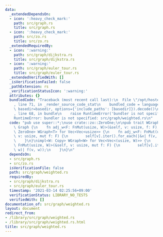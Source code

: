 ```yaml
---
data:
  _extendedDependsOn:
  - icon: ':heavy_check_mark:'
    path: src/graph.rs
    title: src/graph.rs
  - icon: ':heavy_check_mark:'
    path: src/zo.rs
    title: src/zo.rs
  _extendedRequiredBy:
  - icon: ':warning:'
    path: src/graph/dijkstra.rs
    title: src/graph/dijkstra.rs
  - icon: ':warning:'
    path: src/graph/euler_tour.rs
    title: src/graph/euler_tour.rs
  _extendedVerifiedWith: []
  _isVerificationFailed: false
  _pathExtension: rs
  _verificationStatusIcon: ':warning:'
  attributes: {}
  bundledCode: "Traceback (most recent call last):\n  File \"/opt/hostedtoolcache/Python/3.9.2/x64/lib/python3.9/site-packages/onlinejudge_verify/documentation/build.py\"\
    , line 71, in _render_source_code_stat\n    bundled_code = language.bundle(stat.path,\
    \ basedir=basedir, options={'include_paths': [basedir]}).decode()\n  File \"/opt/hostedtoolcache/Python/3.9.2/x64/lib/python3.9/site-packages/onlinejudge_verify/languages/user_defined.py\"\
    , line 68, in bundle\n    raise RuntimeError('bundler is not specified: {}'.format(path.as_posix()))\n\
    RuntimeError: bundler is not specified: src/graph/weighted.rs\n"
  code: "pub use super::*;\nuse crate::zo::ZeroOne;\n\npub trait WGraph<W: Copy>:\
    \ Graph {\n    fn adj_w<F: FnMut(usize, W)>(&self, v: usize, f: F);\n}\nimpl<T:\
    \ ZeroOne> WGraph<T> for Vec<Vec<usize>> {\n    fn adj_w<F: FnMut(usize, T)>(&self,\
    \ v: usize, mut f: F) {\n        self[v].iter().for_each(|&v| f(v, T::ONE));\n\
    \    }\n}\nimpl<W: Copy> WGraph<W> for Vec<Vec<(usize, W)>> {\n    fn adj_w<F:\
    \ FnMut(usize, W)>(&self, v: usize, mut f: F) {\n        self[v].iter().for_each(|&(v,\
    \ w)| f(v, w));\n    }\n}\n"
  dependsOn:
  - src/graph.rs
  - src/zo.rs
  isVerificationFile: false
  path: src/graph/weighted.rs
  requiredBy:
  - src/graph/dijkstra.rs
  - src/graph/euler_tour.rs
  timestamp: '2021-03-14 02:25:56+09:00'
  verificationStatus: LIBRARY_NO_TESTS
  verifiedWith: []
documentation_of: src/graph/weighted.rs
layout: document
redirect_from:
- /library/src/graph/weighted.rs
- /library/src/graph/weighted.rs.html
title: src/graph/weighted.rs
---
```

